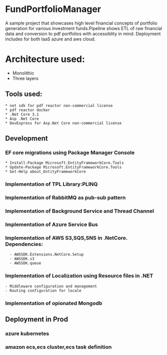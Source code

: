 # FundPortfolioManager
A sample project that showcases high level financial concepts of portfolio generation for various investment funds.Pipeline shows ETL of raw financial data and conversion to pdf portfolios with accessiblity in mind. Deployment includes for both IaaS azure and aws cloud. 
# Architecture used:
  * Monolithic
  * Three layers
## Tools used:
    * net sdk for pdf reactor non-commercial license
    * pdf reactor docker
    * .Net Core 3.1
    * Asp .Net Core
    * DevExpress for Asp.Net Core non-commercial license
## Development
  ### EF core migrations using Package Manager Console
	* Install-Package Microsoft.EntityFrameworkCore.Tools
	* Update-Package Microsoft.EntityFrameworkCore.Tools
	* Get-Help about_EntityFrameworkCore
  ### Implementation of TPL Library:PLINQ
  ### Implementation of RabbitMQ as pub-sub pattern
  ### Implementation of Background Service and Thread Channel
  ### Implementation of Azure Service Bus
  ### Implementation of AWS S3,SQS,SNS in .NetCore. Dependencies:
      - AWSSDK.Extensions.NetCore.Setup
      - AWSSDK.s3
      - AWSSDK.queue
  ### Implementation of Localization using Resource files in .NET
    - Middleware configuration and management
    - Routing configuration for locale
  ### Implementation of opionated Mongodb
  
## Deployment in Prod
 ### azure kubernetes
 ### amazon ecs,ecs cluster,ecs task definition

